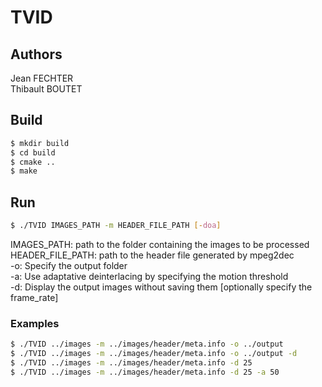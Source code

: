 # TVID

## Authors

Jean FECHTER \
Thibault BOUTET

## Build

```bash
$ mkdir build
$ cd build
$ cmake ..
$ make
```

## Run

```bash
$ ./TVID IMAGES_PATH -m HEADER_FILE_PATH [-doa]
```
IMAGES_PATH: path to the folder containing the images to be processed \
HEADER_FILE_PATH: path to the header file generated by mpeg2dec \
-o: Specify the output folder \
-a: Use adaptative deinterlacing by specifying the motion threshold \
-d: Display the output images without saving them [optionally specify the frame_rate]

### Examples

```bash
$ ./TVID ../images -m ../images/header/meta.info -o ../output
$ ./TVID ../images -m ../images/header/meta.info -o ../output -d
$ ./TVID ../images -m ../images/header/meta.info -d 25
$ ./TVID ../images -m ../images/header/meta.info -d 25 -a 50
```

